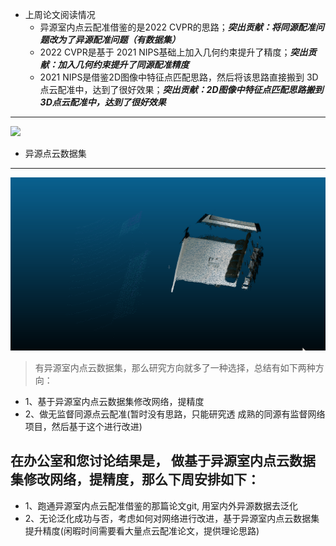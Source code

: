 - 上周论文阅读情况
  - 异源室内点云配准借鉴的是2022 CVPR的思路；___突出贡献：将同源配准问题改为了异源配准问题（有数据集）___
  - 2022 CVPR是基于 2021 NIPS基础上加入几何约束提升了精度；___突出贡献：加入几何约束提升了同源配准精度___
  - 2021 NIPS是借鉴2D图像中特征点匹配思路，然后将该思路直接搬到 3D点云配准中，达到了很好效果；___突出贡献：2D图像中特征点匹配思路搬到 3D点云配准中，达到了很好效果___
---
![](https://github.com/Darren-pty/Research/blob/main/Learning%20of%20way/Semester/picture/110.png)

- 异源点云数据集
--- 
![](https://github.com/Darren-pty/Research/blob/main/Learning%20of%20way/Semester/picture/gif/12.gif)




> 有异源室内点云数据集，那么研究方向就多了一种选择，总结有如下两种方向：
- 1、基于异源室内点云数据集修改网络，提精度
- 2、做无监督同源点云配准(暂时没有思路，只能研究透 成熟的同源有监督网络项目，然后基于这个进行改进)

## 在办公室和您讨论结果是， 做基于异源室内点云数据集修改网络，提精度，那么下周安排如下：
- 1、跑通异源室内点云配准借鉴的那篇论文git, 用室内外异源数据去泛化
- 2、无论泛化成功与否，考虑如何对网络进行改进，基于异源室内点云数据集提升精度(闲暇时间需要看大量点云配准论文，提供理论思路)




